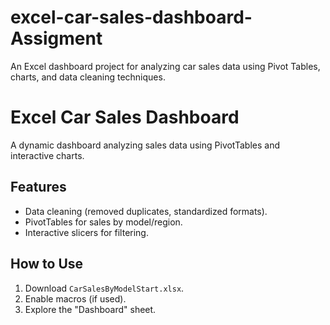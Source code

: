 # excel-car-sales-dashboard- Assigment
An Excel dashboard project for analyzing car sales data using Pivot Tables, charts, and data cleaning techniques.
# Excel Car Sales Dashboard  
A dynamic dashboard analyzing sales data using PivotTables and interactive charts.  

## Features  
- Data cleaning (removed duplicates, standardized formats).  
- PivotTables for sales by model/region.  
- Interactive slicers for filtering.  

## How to Use  
1. Download `CarSalesByModelStart.xlsx`.  
2. Enable macros (if used).  
3. Explore the "Dashboard" sheet.  
